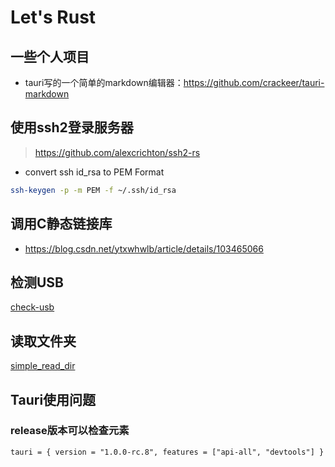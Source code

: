 # Let's Rust

## 一些个人项目

- tauri写的一个简单的markdown编辑器：https://github.com/crackeer/tauri-markdown


## 使用ssh2登录服务器
> https://github.com/alexcrichton/ssh2-rs

- convert ssh id_rsa to PEM Format

```sh
ssh-keygen -p -m PEM -f ~/.ssh/id_rsa
```    

## 调用C静态链接库
- https://blog.csdn.net/ytxwhwlb/article/details/103465066

## 检测USB

[check-usb](./code/rust.rs ':include :type=code :fragment=check-usb')


## 读取文件夹

[simple_read_dir](./code/rust.rs ':include :type=code :fragment=simple_read_dir')

## Tauri使用问题

### release版本可以检查元素

```
tauri = { version = "1.0.0-rc.8", features = ["api-all", "devtools"] }
```